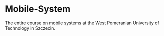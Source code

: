 # Mobile-System
The entire course on mobile systems at the West Pomeranian University of Technology in Szczecin.
